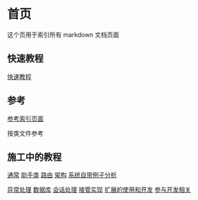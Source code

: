 # 首页

这个页用于索引所有 markdown 文档页面

## 快速教程
[快速教程](tutorial.md)

## 参考
[参考索引页面](ref/index.md)

按类文件参考

## 施工中的教程
[通常](tutorial-general.md)
[助手类](tutorial-helper.md)
[路由](tutorial-route.md)
[架构](tutorial-arch.md)
[系统自带例子分析](tutorial-sample.md)

[异常处理](tutorial-exception.md)
[数据库](tutorial-db.md)
[会话处理](tutorial-session.md)
[接管实现](tutorial-override.md)
[扩展的使用和开发](tutorial-extension.md)
[参与开发相关](tutorial-support.md)